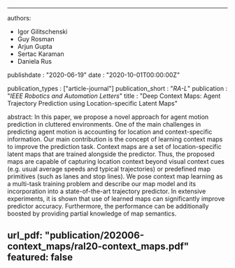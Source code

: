 ---

authors:
- Igor Gilitschenski
- Guy Rosman
- Arjun Gupta
- Sertac Karaman
- Daniela Rus

publishdate : "2020-06-19"
date : "2020-10-01T00:00:00Z"

publication_types : ["article-journal"]
publication_short : "*RA-L*"
publication : "*IEEE Robotics and Automation Letters*"
title : "Deep Context Maps: Agent Trajectory Prediction using Location-specific Latent Maps"

abstract: In this paper, we propose a novel approach for agent motion prediction in cluttered environments. One of the main challenges in predicting agent motion is accounting for location and context-specific information. Our main contribution is the concept of learning context maps to improve the prediction task. Context maps are a set of location-specific latent maps that are trained alongside the predictor. Thus, the proposed maps are capable of capturing location context beyond visual context cues (e.g. usual average speeds and typical trajectories) or predefined map primitives (such as lanes and stop lines). We pose context map learning as a multi-task training problem and describe our map model and its incorporation into a state-of-the-art trajectory predictor. In extensive experiments, it is shown that use of learned maps can significantly improve predictor accuracy. Furthermore, the performance can be additionally boosted by providing partial knowledge of map semantics. 

url_pdf: "publication/202006-context_maps/ral20-context_maps.pdf"
featured: false
---